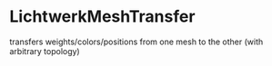 # LichtwerkMeshTransfer
transfers weights/colors/positions from one mesh to the other (with arbitrary topology)
